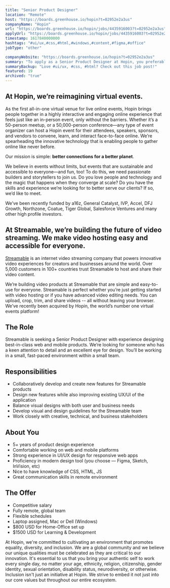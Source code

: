 ```yaml
---
title: "Senior Product Designer"
location: "Remote"
host: "https://boards.greenhouse.io/hopin?t=02952e2a3us"
companyName: "Hopin"
url: "https://boards.greenhouse.io/hopin/jobs/4435916003?t=02952e2a3us"
applyUrl: "https://boards.greenhouse.io/hopin/jobs/4435916003?t=02952e2a3us#app"
timestamp: 1617840000000
hashtags: "#ui/ux,#css,#html,#windows,#content,#figma,#office"
jobType: "other"

companyWebsite: "https://boards.greenhouse.io/hopin?t=02952e2a3us"
summary: "To apply as a Senior Product Designer at Hopin, you preferably need to have 5+ years of product design experience."
summaryBackup: "Love #ui/ux, #css, #html? Check out this job post!"
featured: 19
archived: "true"
---
```


## At Hopin, we’re reimagining virtual events.

As the first all-in-one virtual venue for live online events, Hopin brings people together in a highly interactive and engaging online experience that feels just like an in-person event, only without the barriers. Whether it’s a 50-person meetup, or a 50,000-person conference—any type of event organizer can host a Hopin event for their attendees, speakers, sponsors, and vendors to convene, learn, and interact face-to-face online. We’re spearheading the innovative technology that is enabling people to gather online like never before.

Our mission is simple: **better connections for a better planet**. 

We believe in events without limits, but events that are sustainable and accessible to everyone—and fun, too! To do this, we need passionate builders and storytellers to join us. Do you love people and technology and the magic that happens when they converge at scale? Do you have the skills and experience we’re looking for to better serve our clients? If so, we’d like to meet.

We’ve been recently funded by a16z, General Catalyst, IVP, Accel, DFJ Growth, Northzone, Coatue, Tiger Global, Salesforce Ventures and many other high profile investors.

## At Streamable, we’re building the future of video streaming. We make video hosting easy and accessible for everyone.

[Streamable](https://streamable.com) is an internet video streaming company that powers innovative video experiences for creators and businesses around the world. Over 5,000 customers in 100+ countries trust Streamable to host and share their video content.

We’re building video products at Streamable that are simple and easy-to-use for everyone. Streamable is perfect whether you’re just getting started with video hosting or if you have advanced video editing needs. You can upload, crop, trim, and share videos -- all without leaving your browser. We’ve recently been acquired by Hopin, the world’s number one virtual events platform!

## The Role

Streamable is seeking a Senior Product Designer with experience designing best-in-class web and mobile products. We’re looking for someone who has a keen attention to detail and an excellent eye for design. You’ll be working in a small, fast-paced environment within a small team. 

## Responsibilities

*   Collaboratively develop and create new features for Streamable products
*   Design new features while also improving existing UX/UI of the application
*   Balance visual designs with both user and business needs
*   Develop visual and design guidelines for the Streamable team
*   Work closely with creative, technical, and business stakeholders

## About You

*   5+ years of product design experience 
*   Comfortable working on web and mobile platforms
*   Strong experience in UI/UX design for responsive web apps
*   Proficiency in modern design tool (you choose — Figma, Sketch, InVision, etc)
*   Nice to have knowledge of CSS, HTML, JS
*   Great communication skills in remote environment

## The Offer

*   Competitive salary
*   Fully remote, global team
*   Flexible schedules
*   Laptop assigned, Mac or Dell (Windows)
*   $800 USD for Home-Office set up
*   $1500 USD for Learning & Development

At Hopin, we're committed to cultivating an environment that promotes equality, diversity, and inclusion. We are a global community and we believe our unique qualities must be celebrated as they are critical to our innovation. It's essential to us that you bring your authentic self to work every single day, no matter your age, ethnicity, religion, citizenship, gender identity, sexual orientation, disability status, neurodiversity, or otherwise. Inclusion isn't just an initiative at Hopin. We strive to embed it not just into our core values but throughout our entire ecosystem.
